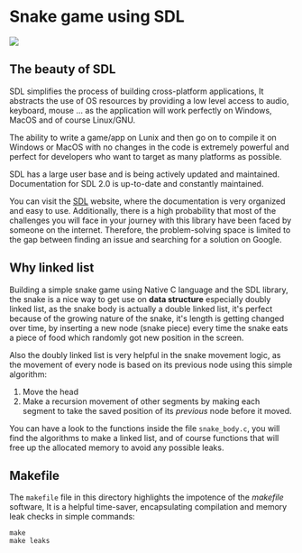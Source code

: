 # Snake game using SDL

![](https://i.imgur.com/Fa6DZx1.png)

## The beauty of SDL

SDL simplifies the process of building cross-platform applications,  It abstracts the use of OS resources by providing a low level access to audio, keyboard, mouse ... as the application will work perfectly on Windows, MacOS and of course Linux/GNU.

The ability to write a game/app on Lunix and then go on to compile it on Windows or MacOS with no changes in the code is extremely powerful and perfect for developers who want to target as many platforms as possible.

SDL has a large user base and is being actively updated and maintained. Documentation for SDL 2.0 is up-to-date and constantly maintained.

You can visit the [SDL](https://libsdl.org/) website, where the documentation is very organized and easy to use. Additionally, there is a high probability that most of the challenges you will face in your journey with this library have been faced by someone on the internet. Therefore, the problem-solving space is limited to the gap between finding an issue and searching for a solution on Google.
## Why linked list

Building a simple snake game using Native C language and the SDL library, the snake is a nice way to  get use on **data structure** especially doubly linked list, as the snake body is actually a double linked list,  it's perfect because  of the growing nature of the snake, it's length is getting changed over time, by inserting a new node (snake piece) every time the snake  eats a piece of food which randomly got new position in the screen.

Also the doubly linked list is very helpful in the snake movement logic, as the movement of every node is based on its previous node using this simple algorithm:
1. Move the head
2. Make a recursion movement of other segments by making each segment to take the saved position of its *previous* node before it moved.

You can have a look to the functions inside the file `snake_body.c`, you will find the algorithms to make a linked list, and of course functions that will free up the allocated  memory to avoid any possible leaks.

## Makefile

The `makefile` file in this directory highlights the impotence of the *makefile* software, It is a helpful time-saver, encapsulating compilation and memory leak checks in simple commands:

```shell
make
make leaks
```
